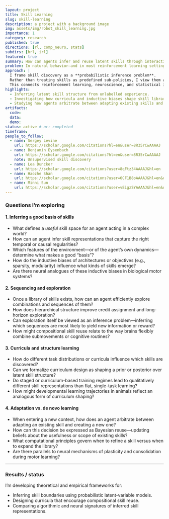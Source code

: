 ```yaml
---
layout: project
title: Skill Learning
slug: skill-learning
description: a project with a background image
img: assets/img/robot_skill_learning.jpg
importance: 1
category: research
published: true
directions: [rl, comp_neuro, stats]
subdirs: [hrl, irl]
featured: true
summary: How can agents infer and reuse latent skills through interaction with their environment?
problem: In natural behavior—and in most reinforcement learning settings—there are no explicit labels defining what a “skill” is. An agent must infer the existence, boundaries, and usefulness of skills directly from experience.
approach: |
  I frame skill discovery as a **probabilistic inference problem**. 
  Rather than treating skills as predefined sub-policies, I view them as latent variables that explain patterns in the agent’s interactions with its environment. 
  This connects reinforcement learning, neuroscience, and statistical inference: learning skills becomes the process of inferring latent structure that makes control and learning efficient.
highlights:
  - Inferring latent skill structure from unlabelled experience.
  - Investigating how curricula and inductive biases shape skill libraries.
  - Studying how agents arbitrate between adapting existing skills and creating new ones.
artifacts:
  code:
  data:
  demo:
status: active # or: completed
timeframe:
people_to_follow:
  - name: Sergey Levine
    url: https://scholar.google.com/citations?hl=en&user=8R35rCwAAAAJ
  - name: Benjamin Eysenbach
    url: https://scholar.google.com/citations?hl=en&user=8R35rCwAAAAJ
    note: Unsupervised skill discovery
  - name: Lea Duncker
    url: https://scholar.google.com/citations?user=8qFtz34AAAAJ&hl=en
  - name: Haozhe Shan
    url: https://scholar.google.com/citations?user=6CF1B8oAAAAJ&hl=en&oi=ao
  - name: Minni Sun
    url: https://scholar.google.com/citations?user=vEigzSYAAAAJ&hl=en&oi=ao
---
```

### Questions I’m exploring

#### 1. Inferring a good basis of skills
- What defines a *useful* skill space for an agent acting in a complex world?  
- How can an agent infer skill representations that capture the right temporal or causal regularities?  
- Which features of the environment—or of the agent’s own dynamics—determine what makes a good “basis”?  
- How do the inductive biases of architectures or objectives (e.g., sparsity, modularity) influence what kinds of skills emerge?  
- Are there neural analogues of these inductive biases in biological motor systems?

#### 2. Sequencing and exploration
- Once a library of skills exists, how can an agent efficiently explore combinations and sequences of them?  
- How does hierarchical structure improve credit assignment and long-horizon exploration?  
- Can exploration itself be viewed as an inference problem—inferring which sequences are most likely to yield new information or reward?  
- How might compositional skill reuse relate to the way brains flexibly combine submovements or cognitive routines?

#### 3. Curricula and structure learning
- How do different task distributions or curricula influence which skills are discovered?  
- Can we formalize curriculum design as shaping a prior or posterior over latent skill structure?  
- Do staged or curriculum-based training regimes lead to qualitatively different skill representations than flat, single-task learning?  
- How might developmental learning trajectories in animals reflect an analogous form of curriculum shaping?

#### 4. Adaptation vs. de novo learning
- When entering a new context, how does an agent arbitrate between adapting an existing skill and creating a new one?  
- How can this decision be expressed as Bayesian reuse—updating beliefs about the usefulness or scope of existing skills?  
- What computational principles govern when to refine a skill versus when to expand the library?  
- Are there parallels to neural mechanisms of plasticity and consolidation during motor learning?

---

### Results / status
I’m developing theoretical and empirical frameworks for:
- Inferring skill boundaries using probabilistic latent-variable models.  
- Designing curricula that encourage compositional skill reuse.  
- Comparing algorithmic and neural signatures of inferred skill representations.